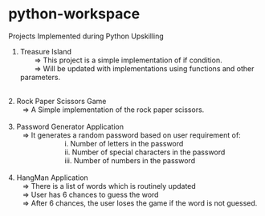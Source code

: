 # python-workspace
Projects Implemented during Python Upskilling 

1. Treasure Island<br>
   &emsp;&emsp;=> This project is a simple implementation of if condition. <br>
   &emsp;&emsp;=> Will be updated with implementations using functions and other parameters.<br>
<br>
2. Rock Paper Scissors Game<br>
   &emsp;&emsp;=> A Simple implementation of the rock paper scissors. <br>
<br>
3. Password Generator Application<br>
   &emsp;&emsp;=> It generates a random password based on user requirement of:<br>
&emsp;&emsp;&emsp;&emsp;&emsp;&emsp;&emsp;&emsp;i. Number of letters in the password <br>
&emsp;&emsp;&emsp;&emsp;&emsp;&emsp;&emsp;&emsp;ii. Number of special characters in the password<br>
&emsp;&emsp;&emsp;&emsp;&emsp;&emsp;&emsp;&emsp;iii. Number of numbers in the password<br>
<br>
4. HangMan Application<br>
   &emsp;&emsp;=> There is a list of words which is routinely updated<br>
   &emsp;&emsp;=> User has 6 chances to guess the word<br>
   &emsp;&emsp;=> After 6 chances, the user loses the game if the word is not guessed.<br>
<br>
